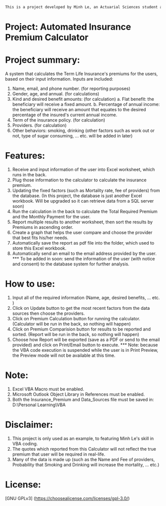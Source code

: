 ```bash
This is a project developed by Minh Le, an Actuarial Sciences student at Georgia State University. Currently, Minh Le is seeking for an Internship with an Insurance/Actuarial Consulting company.
```

# Project: Automated Insurance Premium Calculator

# Project summary:
A system that calculates the Term Life Insurance's premiums for the users, based on their input information.
Inputs are included:
  1. Name, email, and phone number. (for reporting purposes)
  2. Gender, age, and annual.  (for calculations)
  3. Kind and desired benefit amounts: (for calculation)
    a. Flat benefit: the beneficiary will receive a fixed amount.
    b. Percentage of annual income: the beneficiary will receive an amount that equates to the desired percentage of the insured's current annual income.
  4. Term of the insurance policy. (for calculation)
  5. Providers. (for calculation)
  6. Other behaviors: smoking, drinking (other factors such as work out or not, type of sugar consuming, ... etc. will be added in later)

# Features:
  1. Receive and input information of the user into Excel worksheet, which runs in the back.
  2. Plug those information to the calculator to calculate the insurance premium.
  3. Updating the fixed factors (such as Mortality rate, fee of providers) from the database. (In this project, the database is just another Excel workbook. Will be upgraded so it can retrieve data from a SQL server soon)
  4. Run the calculation in the back to calculate the Total Required Premium and the Monthly Payment for the user.
  5. Report multiple results to another worksheet, then sort the results by Premiums in ascending order.
  6. Create a graph that helps the user compare and choose the provider that best fits his/her needs.
  7. Automatically save the report as pdf file into the folder, which used to store this Excel workbook.
  8. Automatically send an email to the email address provided by the user.
  *** To be added in soon: send the information of the user (with notice and consent) to the database system for further analysis.

# How to use:
  1. Input all of the required information (Name, age, desired benefits, ... etc. )
  2. Click on Update button to get the most recent factors from the data sources then choose the providers.
  3. Click on Premium Calculation button for running the calculator. (Calculator will be run in the back, so nothing will happen)
  4. Click on Premium Comparision button for results to be reported and sorted. (Report will be run in the back, so nothing will happen)
  5. Choose how Report will be exported (save as a PDF or send to the email provided) and click on Print/Email button to execute.
  *** Note: because the VBA code execution is suspended while the user is in Print Preview, the Preview mode will not be available at this time.
  
# Note:
  1. Excel VBA Macro must be enabled.
  2. Microsoft Outlook Object Library in References must be enabled.
  3. Both the Insurance_Premium and Data_Sources file must be saved in: D:\Personal Learning\VBA

# Disclaimer:
  1. This project is only used as an example, to featuring Minh Le's skill in VBA coding.
  2. The quotes which reported from this Calculator will not reflect the true premium that user will be required in real-life.
  2. Many of the data is made up (such as the Name and Fee of providers, Probability that Smoking and Drinking will increase the mortality, ... etc.)

# License:
[GNU GPLv3] (https://choosealicense.com/licenses/gpl-3.0/)
